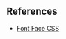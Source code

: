 ## References

- <a href="https://developer.mozilla.org/pt-BR/docs/Web/CSS/@font-face">Font Face CSS</a>
